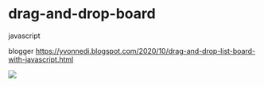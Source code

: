 # drag-and-drop-board
javascript

blogger https://yvonnedi.blogspot.com/2020/10/drag-and-drop-list-board-with-javascript.html

![](https://1.bp.blogspot.com/-kmU990VuDQU/X5cINO41AxI/AAAAAAAADoI/sxYSuNH6OUkdKuX9f-V4Y5tXJmAd85vaACLcBGAsYHQ/w400-h235/%25E9%2597%25A8%25E7%25A6%2581%25E5%258D%25A1%25E4%25BA%2586.gif)
